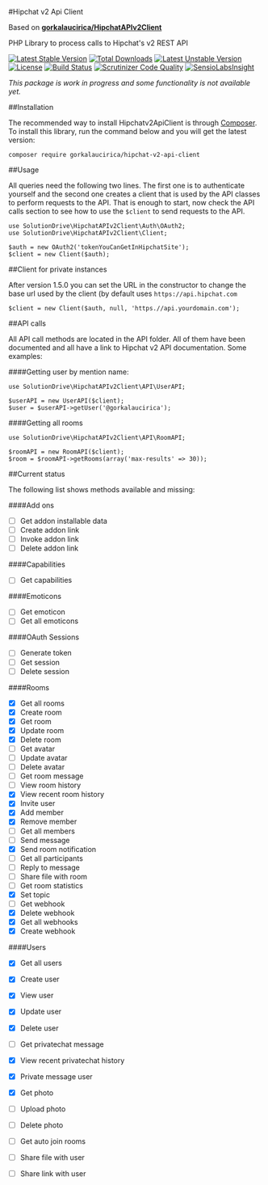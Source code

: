 #Hipchat v2 Api Client

Based on [**gorkalaucirica/HipchatAPIv2Client**](https://github.com/gorkalaucirica/HipchatAPIv2Client)

PHP Library to process calls to Hipchat's v2 REST API

[![Latest Stable Version](https://poser.pugx.org/gorkalaucirica/hipchat-v2-api-client/v/stable.svg)](https://packagist.org/packages/gorkalaucirica/hipchat-v2-api-client)
[![Total Downloads](https://poser.pugx.org/gorkalaucirica/hipchat-v2-api-client/downloads.svg)](https://packagist.org/packages/gorkalaucirica/hipchat-v2-api-client)
[![Latest Unstable Version](https://poser.pugx.org/gorkalaucirica/hipchat-v2-api-client/v/unstable.svg)](https://packagist.org/packages/gorkalaucirica/hipchat-v2-api-client)
[![License](https://poser.pugx.org/gorkalaucirica/hipchat-v2-api-client/license.svg)](https://packagist.org/packages/gorkalaucirica/hipchat-v2-api-client)
[![Build Status](https://travis-ci.org/solutionDrive/HipchatAPIv2Client.svg?branch=master)](https://travis-ci.org/solutionDrive/HipchatAPIv2Client)
[![Scrutinizer Code Quality](https://scrutinizer-ci.com/g/solutionDrive/HipchatAPIv2Client/badges/quality-score.png?b=master)](https://scrutinizer-ci.com/g/solutionDrive/HipchatAPIv2Client/?branch=master)
[![SensioLabsInsight](https://insight.sensiolabs.com/projects/6c8dd8cc-f8d8-4d1c-b089-d52dd29a1ef7/mini.png)](https://insight.sensiolabs.com/projects/6c8dd8cc-f8d8-4d1c-b089-d52dd29a1ef7)

*This package is work in progress and some functionality is not available yet.*

##Installation

The recommended way to install Hipchatv2ApiClient is through [Composer](https://getcomposer.org).
To install this library, run the command below and you will get the latest version:

    composer require gorkalaucirica/hipchat-v2-api-client
    
##Usage

All queries need the following two lines. The first one is to authenticate yourself and the second one creates a
client that is used by the API classes to perform requests to the API. That is enough to start, now check the API calls
section to see how to use the `$client` to send requests to the API.

    use SolutionDrive\HipchatAPIv2Client\Auth\OAuth2;
    use SolutionDrive\HipchatAPIv2Client\Client;

    $auth = new OAuth2('tokenYouCanGetInHipchatSite');
    $client = new Client($auth);
    
##Client for private instances

After version 1.5.0 you can set the URL in the constructor to change the base url used by the client (by default uses 
`https://api.hipchat.com`

    $client = new Client($auth, null, 'https.//api.yourdomain.com');

##API calls

All API call methods are located in the API folder. All of them have been documented and all have a link to Hipchat v2
API documentation. Some examples:

####Getting user by mention name:

    use SolutionDrive\HipchatAPIv2Client\API\UserAPI;

    $userAPI = new UserAPI($client);
    $user = $userAPI->getUser('@gorkalaucirica');

####Getting all rooms
    
    use SolutionDrive\HipchatAPIv2Client\API\RoomAPI;

    $roomAPI = new RoomAPI($client);
    $room = $roomAPI->getRooms(array('max-results' => 30));

##Current status

The following list shows methods available and missing:

####Add ons
- [ ] Get addon installable data
- [ ] Create addon link
- [ ] Invoke addon link
- [ ] Delete addon link

####Capabilities
- [ ] Get capabilities

####Emoticons
- [ ] Get emoticon
- [ ] Get all emoticons

####OAuth Sessions
- [ ] Generate token
- [ ] Get session
- [ ] Delete session

####Rooms
- [x] Get all rooms
- [x] Create room
- [x] Get room
- [x] Update room
- [x] Delete room
- [ ] Get avatar
- [ ] Update avatar
- [ ] Delete avatar
- [ ] Get room message
- [ ] View room history
- [x] View recent room history
- [x] Invite user
- [x] Add member
- [x] Remove member
- [ ] Get all members
- [ ] Send message
- [x] Send room notification
- [ ] Get all participants
- [ ] Reply to message
- [ ] Share file with room
- [ ] Get room statistics
- [x] Set topic
- [ ] Get webhook
- [x] Delete webhook
- [x] Get all webhooks
- [x] Create webhook

####Users
- [x] Get all users
- [x] Create user
- [x] View user
- [x] Update user
- [x] Delete user
- [ ] Get privatechat message
- [x] View recent privatechat history
- [x] Private message user
- [x] Get photo
- [ ] Upload photo
- [ ] Delete photo
- [ ] Get auto join rooms
- [ ] Share file with user
- [ ] Share link with user

